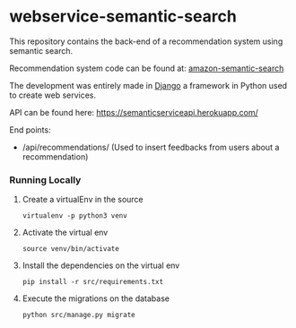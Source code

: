 # webservice-semantic-search
This repository contains the back-end of a recommendation system using semantic search.

Recommendation system code can be found at: [amazon-semantic-search](https://github.com/Adilsitos/Semantic-Search-Amazon-Data)

The development was entirely made in [Django](https://www.djangoproject.com/) a framework in Python used to create web services. 

API can be found here: https://semanticserviceapi.herokuapp.com/

End points: 
  - /api/recommendations/ (Used to insert feedbacks from users about a recommendation) 


### Running Locally
1. Create a virtualEnv in the source 
    ```
    virtualenv -p python3 venv
    ```
2. Activate the virtual env
    ```
    source venv/bin/activate
    ```
3. Install the dependencies on the virtual env
    ```
    pip install -r src/requirements.txt
    ```
4. Execute the migrations on the database
    ```
    python src/manage.py migrate
    ```
